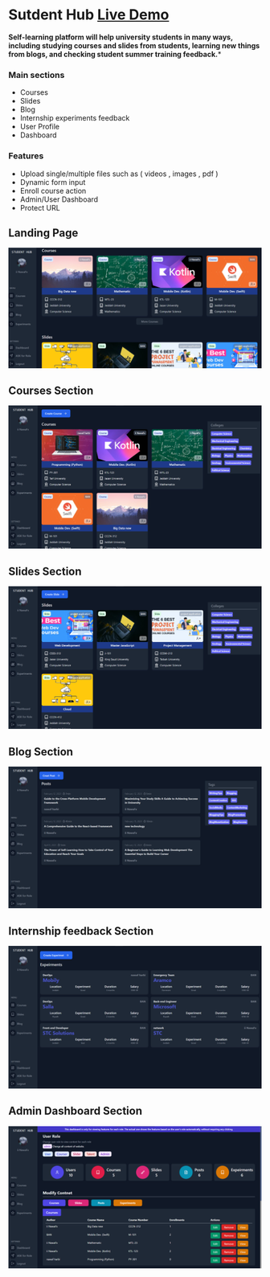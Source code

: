 # Sutdent Hub [Live Demo](https://student-hub-deploy.vercel.app)

**Self-learning platform will help university students in many ways, including
studying courses and slides from students, learning new things from blogs, and
checking student summer training feedback.***

### Main sections
* Courses
* Slides
* Blog
* Internship experiments feedback
* User Profile
* Dashboard
  
### Features
* Upload single/multiple files such as ( videos , images , pdf )
* Dynamic form input
* Enroll course action
* Admin/User Dashboard
* Protect URL

## Landing Page
![Landing Page](https://github.com/Nuf1i/Students-hub-graduation-project/blob/main/Preview/landing_page.png)

## Courses Section
![Landing Page](https://github.com/Nuf1i/Students-hub-graduation-project/blob/main/Preview/Courses.png)

## Slides Section
![Landing Page](https://github.com/Nuf1i/Students-hub-graduation-project/blob/main/Preview/slides.png)

## Blog Section
![Landing Page](https://github.com/Nuf1i/Students-hub-graduation-project/blob/main/Preview/blog.png)

## Internship feedback Section
![Landing Page](https://github.com/Nuf1i/Students-hub-graduation-project/blob/main/Preview/internship.png)

## Admin Dashboard Section
![Landing Page](https://github.com/Nuf1i/Students-hub-graduation-project/blob/main/Preview/dashboard.png)
